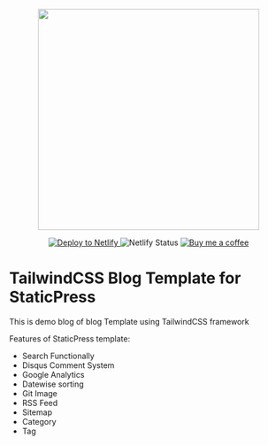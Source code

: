 <p align="center">
  <a href="https://staticpress.io">
    <img src="https://staticpress.io/assets/images/logo-large.png" width="400" />
  </a>
</p>

<p align="center">

  <a href="https://app.netlify.com/start/deploy?repository=https://github.com/sanampatel/staticpress-bootstrap4-blog">
    <img src="https://www.netlify.com/img/deploy/button.svg" alt="Deploy to Netlify" />
  </a>

  <img src="https://api.netlify.com/api/v1/badges/50639642-c031-41c1-adfa-b2e840f821ae/deploy-status" alt="Netlify Status" />

  <a href="https://www.buymeacoffee.com/sanam">
    <img src="https://bmc-cdn.nyc3.digitaloceanspaces.com/BMC-button-images/custom_images/orange_img.png" alt="Buy me a coffee" />
  </a>
</p>
 
# TailwindCSS Blog Template for StaticPress

This is demo blog of blog Template using TailwindCSS framework

Features of StaticPress template: 
  - Search Functionally
  - Disqus Comment System
  - Google Analytics
  - Datewise sorting
  - Git Image
  - RSS Feed
  - Sitemap
  - Category
  - Tag